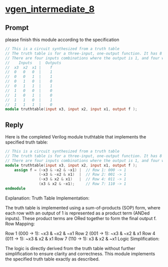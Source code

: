 # [vgen_intermediate_8](https://github.com/shailja-thakur/VGen/blob/main/prompts-and-testbenches/intermediate8/prompt2_truthtable.v)
## Prompt
please finish this module according to the specification
```verilog
// This is a circuit synthesized from a truth table
// The truth table is for a three-input, one-output function. It has 8 rows for each of the 8 possible input combinations, and one output column. 
// There are four inputs combinations where the output is 1, and four where the output is 0.
//    Inputs   |  Outputs
//  x3  x2  x1 |    f 
//  0   0   0  |    1
//  0   0   1  |    1
//  0   1   0  |    0
//  0   1   1  |    1
//  1   0   0  |    0
//  1   0   1  |    0
//  1   1   0  |    1
//  1   1   1  |    0
module truthtable(input x3, input x2, input x1, output f );
```
## Reply
Here is the completed Verilog module truthtable that implements the specified truth table:
```verilog
// This is a circuit synthesized from a truth table
// The truth table is for a three-input, one-output function. It has 8 rows for each of the 8 possible input combinations, and one output column. 
// There are four inputs combinations where the output is 1, and four where the output is 0.
module truthtable(input x3, input x2, input x1, output f );
    assign f = (~x3 & ~x2 & ~x1) |  // Row 1: 000 -> 1
               (~x3 & ~x2 & x1)  |  // Row 2: 001 -> 1
               (~x3 & x2 & x1)   |  // Row 4: 011 -> 1
               (x3 & x2 & ~x1);     // Row 7: 110 -> 1
endmodule
```
Explanation:
Truth Table Implementation:

The truth table is implemented using a sum-of-products (SOP) form, where each row with an output of 1 is represented as a product term (ANDed inputs).
These product terms are ORed together to form the final output f.
Row Mapping:

Row 1 (000 -> 1): ~x3 & ~x2 & ~x1
Row 2 (001 -> 1): ~x3 & ~x2 & x1
Row 4 (011 -> 1): ~x3 & x2 & x1
Row 7 (110 -> 1): x3 & x2 & ~x1
Logic Simplification:

The logic is directly derived from the truth table without further simplification to ensure clarity and correctness.
This module implements the specified truth table exactly as described.